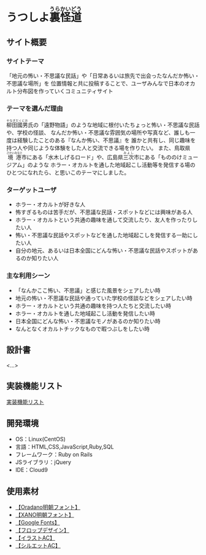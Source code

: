 # うつしよ<ruby>裏怪道<rp>（</rp><rt>うらかいどう</rt><rp>）</rp></ruby>

## サイト概要
### サイトテーマ
「地元の怖い・不思議な民話」や「日常あるいは旅先で出会ったなんだか怖い・不思議な場所」を
位置情報と共に投稿することで、ユーザみんなで日本のオカルト分布図を作っていくコミュニティサイト

### テーマを選んだ理由
<ruby>柳田國男<rp>（</rp><rt>やなぎだくにお</rt><rp>）</rp></ruby>氏の「遠野物語」のような地域に根付いたちょっと怖い・不思議な民話や、学校の怪談、
なんだか怖い・不思議な雰囲気の場所や写真など、誰しも一度は経験したことのある『なんか怖い、不思議』を
誰かと共有し、同じ趣味を持つ人や同じような体験をした人と交流できる場を作りたい。
また、鳥取県<ruby>境港<rp>（</rp><rt>さかいみなと</rt><rp>）</rp></ruby>市にある「水木しげるロード」や、広島県<ruby>三次<rp>（</rp><rt>みよし</rt><rp>）</rp></ruby>市にある「もののけミュージアム」のような
ホラー・オカルトを通した地域起こし活動等を発信する場のひとつになれたら、と思いこのテーマにしました。

### ターゲットユーザ
- ホラー・オカルトが好きな人
- 怖すぎるものは苦手だが、不思議な民話・スポットなどには興味がある人
- ホラー・オカルトという共通の趣味を通して交流したり、友人を作ったりしたい人
- 怖い・不思議な民話やスポットなどを通した地域起こしを発信する一助にしたい人
- 自分の地元、あるいは日本全国にどんな怖い・不思議な民話やスポットがあるのか知りたい人

### 主な利用シーン
- 「なんかここ怖い、不思議」と感じた風景をシェアしたい時
- 地元の怖い・不思議な民話や通っていた学校の怪談などをシェアしたい時
- ホラー・オカルトという共通の趣味を持つ人たちと交流したい時
- ホラー・オカルトを通した地域起こし活動を発信したい時
- 日本全国にどんな怖い・不思議なモノがあるのか知りたい時
- なんとなくオカルトチックなもので暇つぶしをしたい時

## 設計書
<...>

## 実装機能リスト
[実装機能リスト](https://docs.google.com/spreadsheets/d/1IQtYjrcAJMfpGHiheaRgTSO40gS0S5aCTOjJQTZYRu0/edit?usp=sharing)

## 開発環境
- OS：Linux(CentOS)
- 言語：HTML,CSS,JavaScript,Ruby,SQL
- フレームワーク：Ruby on Rails
- JSライブラリ：jQuery
- IDE：Cloud9

## 使用素材
- [【Oradano明朝フォント】](https://www.asahi-net.or.jp/~sd5a-ucd/freefonts/Oradano-Mincho/)
- [【XANO明朝フォント】](https://www.asahi-net.or.jp/~sd5a-ucd/freefonts/XANO-mincho/)
- [【Google Fonts】](https://fonts.google.com/)
- [【フロップデザイン】](https://www.flopdesign.com/)
- [【イラストAC】](https://www.ac-illust.com/)
- [【シルエットAC】](https://www.silhouette-ac.com/)
